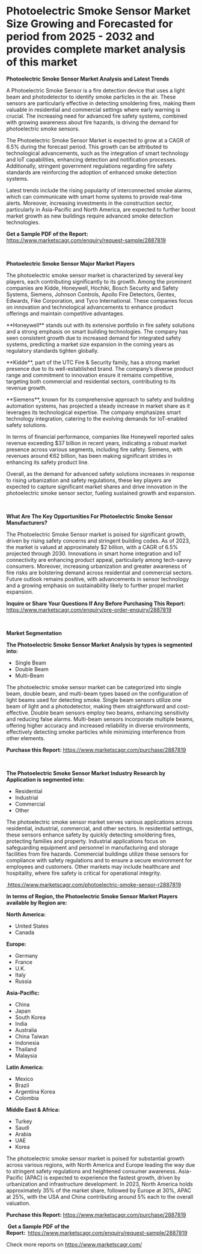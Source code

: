 <p><h1>Photoelectric Smoke Sensor Market Size Growing and Forecasted for period from 2025 - 2032 and provides complete market analysis of this market</h1></p><p><strong>Photoelectric Smoke Sensor Market Analysis and Latest Trends</strong></p>
<p><p>A Photoelectric Smoke Sensor is a fire detection device that uses a light beam and photodetector to identify smoke particles in the air. These sensors are particularly effective in detecting smoldering fires, making them valuable in residential and commercial settings where early warning is crucial. The increasing need for advanced fire safety systems, combined with growing awareness about fire hazards, is driving the demand for photoelectric smoke sensors.</p><p>The Photoelectric Smoke Sensor Market is expected to grow at a CAGR of 6.5% during the forecast period. This growth can be attributed to technological advancements, such as the integration of smart technology and IoT capabilities, enhancing detection and notification processes. Additionally, stringent government regulations regarding fire safety standards are reinforcing the adoption of enhanced smoke detection systems.</p><p>Latest trends include the rising popularity of interconnected smoke alarms, which can communicate with smart home systems to provide real-time alerts. Moreover, increasing investments in the construction sector, particularly in Asia-Pacific and North America, are expected to further boost market growth as new buildings require advanced smoke detection technologies.</p></p>
<p><strong>Get a Sample PDF of the Report:&nbsp;</strong> <a href="https://www.marketscagr.com/enquiry/request-sample/2887819?utm_campaign=2462&utm_medium=2&utm_source=Github&utm_content=ia&utm_term=14032025&utm_id=photoelectric-smoke-sensor">https://www.marketscagr.com/enquiry/request-sample/2887819</a></p>
<p>&nbsp;</p>
<p><strong>Photoelectric Smoke Sensor Major Market Players</strong></p>
<p><p>The photoelectric smoke sensor market is characterized by several key players, each contributing significantly to its growth. Among the prominent companies are Kidde, Honeywell, Hochiki, Bosch Security and Safety Systems, Siemens, Johnson Controls, Apollo Fire Detectors, Gentex, Edwards, Fike Corporation, and Tyco International. These companies focus on innovation and technological advancements to enhance product offerings and maintain competitive advantages.</p><p>**Honeywell** stands out with its extensive portfolio in fire safety solutions and a strong emphasis on smart building technologies. The company has seen consistent growth due to increased demand for integrated safety systems, predicting a market size expansion in the coming years as regulatory standards tighten globally.</p><p>**Kidde**, part of the UTC Fire & Security family, has a strong market presence due to its well-established brand. The company’s diverse product range and commitment to innovation ensure it remains competitive, targeting both commercial and residential sectors, contributing to its revenue growth.</p><p>**Siemens**, known for its comprehensive approach to safety and building automation systems, has projected a steady increase in market share as it leverages its technological expertise. The company emphasizes smart technology integration, catering to the evolving demands for IoT-enabled safety solutions.</p><p>In terms of financial performance, companies like Honeywell reported sales revenue exceeding $37 billion in recent years, indicating a robust market presence across various segments, including fire safety. Siemens, with revenues around €62 billion, has been making significant strides in enhancing its safety product line. </p><p>Overall, as the demand for advanced safety solutions increases in response to rising urbanization and safety regulations, these key players are expected to capture significant market shares and drive innovation in the photoelectric smoke sensor sector, fueling sustained growth and expansion.</p></p>
<p>&nbsp;</p>
<p><strong>What Are The Key Opportunities For Photoelectric Smoke Sensor Manufacturers?</strong></p>
<p><p>The Photoelectric Smoke Sensor market is poised for significant growth, driven by rising safety concerns and stringent building codes. As of 2023, the market is valued at approximately $2 billion, with a CAGR of 6.5% projected through 2030. Innovations in smart home integration and IoT connectivity are enhancing product appeal, particularly among tech-savvy consumers. Moreover, increasing urbanization and greater awareness of fire risks are bolstering demand across residential and commercial sectors. Future outlook remains positive, with advancements in sensor technology and a growing emphasis on sustainability likely to further propel market expansion.</p></p>
<p><strong>Inquire or Share Your Questions If Any Before Purchasing This Report:</strong> <a href="https://www.marketscagr.com/enquiry/pre-order-enquiry/2887819?utm_campaign=2462&utm_medium=2&utm_source=Github&utm_content=ia&utm_term=14032025&utm_id=photoelectric-smoke-sensor">https://www.marketscagr.com/enquiry/pre-order-enquiry/2887819</a></p>
<p>&nbsp;</p>
<p><strong>Market Segmentation</strong></p>
<p><strong>The Photoelectric Smoke Sensor Market Analysis by types is segmented into:</strong></p>
<p><ul><li>Single Beam</li><li>Double Beam</li><li>Multi-Beam</li></ul></p>
<p><p>The photoelectric smoke sensor market can be categorized into single beam, double beam, and multi-beam types based on the configuration of light beams used for detecting smoke. Single beam sensors utilize one beam of light and a photodetector, making them straightforward and cost-effective. Double beam sensors employ two beams, enhancing sensitivity and reducing false alarms. Multi-beam sensors incorporate multiple beams, offering higher accuracy and increased reliability in diverse environments, effectively detecting smoke particles while minimizing interference from other elements.</p></p>
<p><strong>Purchase this Report:&nbsp;</strong><a href="https://www.marketscagr.com/purchase/2887819?utm_campaign=2462&utm_medium=2&utm_source=Github&utm_content=ia&utm_term=14032025&utm_id=photoelectric-smoke-sensor">https://www.marketscagr.com/purchase/2887819</a></p>
<p>&nbsp;</p>
<p><strong>The Photoelectric Smoke Sensor Market Industry Research by Application is segmented into:</strong></p>
<p><ul><li>Residential</li><li>Industrial</li><li>Commercial</li><li>Other</li></ul></p>
<p><p>The photoelectric smoke sensor market serves various applications across residential, industrial, commercial, and other sectors. In residential settings, these sensors enhance safety by quickly detecting smoldering fires, protecting families and property. Industrial applications focus on safeguarding equipment and personnel in manufacturing and storage facilities from fire hazards. Commercial buildings utilize these sensors for compliance with safety regulations and to ensure a secure environment for employees and customers. Other markets may include healthcare and hospitality, where fire safety is critical for operational integrity.</p></p>
<p><a href="https://www.marketscagr.com/photoelectric-smoke-sensor-r2887819?utm_campaign=2462&utm_medium=2&utm_source=Github&utm_content=ia&utm_term=14032025&utm_id=photoelectric-smoke-sensor">&nbsp;https://www.marketscagr.com/photoelectric-smoke-sensor-r2887819</a></p>
<p><strong>In terms of Region, the Photoelectric Smoke Sensor Market Players available by Region are:</strong></p>
<p>
    <p> <strong> North America: </strong>
        <ul>
            <li>United States</li>
            <li>Canada</li>
        </ul>
        </p> 
    <p> <strong> Europe: </strong>
        <ul>
            <li>Germany</li>
            <li>France</li>
            <li>U.K.</li>
            <li>Italy</li>
            <li>Russia</li>
        </ul>
        </p> 
    <p> <strong> Asia-Pacific: </strong>
        <ul>
            <li>China</li>
            <li>Japan</li>
            <li>South Korea</li>
            <li>India</li>
            <li>Australia</li>
            <li>China Taiwan</li>
            <li>Indonesia</li>
            <li>Thailand</li>
            <li>Malaysia</li>
        </ul>
        </p> 
    <p> <strong> Latin America: </strong>
        <ul>
            <li>Mexico</li>
            <li>Brazil</li>
            <li>Argentina Korea</li>
            <li>Colombia</li>
        </ul>
        </p> 
    <p> <strong> Middle East & Africa: </strong>
        <ul>
            <li>Turkey</li>
            <li>Saudi</li>
            <li>Arabia</li>
            <li>UAE</li>
            <li>Korea</li>
        </ul>
    </p>
    </p>
<p><p>The photoelectric smoke sensor market is poised for substantial growth across various regions, with North America and Europe leading the way due to stringent safety regulations and heightened consumer awareness. Asia-Pacific (APAC) is expected to experience the fastest growth, driven by urbanization and infrastructure development. In 2023, North America holds approximately 35% of the market share, followed by Europe at 30%, APAC at 25%, with the USA and China contributing around 5% each to the overall valuation.</p></p>
<p><strong>Purchase this Report: </strong><a href="https://www.marketscagr.com/purchase/2887819?utm_campaign=2462&utm_medium=2&utm_source=Github&utm_content=ia&utm_term=14032025&utm_id=photoelectric-smoke-sensor">https://www.marketscagr.com/purchase/2887819</a></p>
<p>&nbsp;<strong>Get a Sample PDF of the Report:&nbsp;&nbsp;</strong><a href="https://www.marketscagr.com/enquiry/request-sample/2887819?utm_campaign=2462&utm_medium=2&utm_source=Github&utm_content=ia&utm_term=14032025&utm_id=photoelectric-smoke-sensor">https://www.marketscagr.com/enquiry/request-sample/2887819</a></p>
<p><strong></strong></p>
<p>Check more reports on <a href="https://www.marketscagr.com/?utm_campaign=2462&utm_medium=2&utm_source=Github&utm_content=ia&utm_term=14032025&utm_id=photoelectric-smoke-sensor">https://www.marketscagr.com/</a></p>